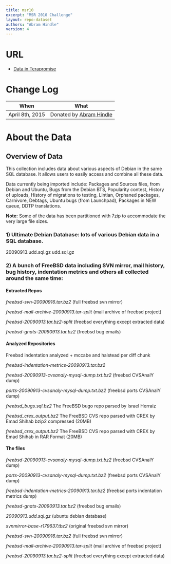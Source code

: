 ```yaml
---
title: msr10
excerpt: "MSR 2010 Challenge"
layout: repo-dataset
authors: "Abram Hindle"
version: 4
---
```


# URL

* [Data in Terapromise](https://terapromise.csc.ncsu.edu:8443/!/#repo/view/head/msr/msr10)

# Change Log

When | What
---- | ----
April 8th, 2015 | Donated by [Abram Hindle](/repo/people/data-donors/promise4.html)

# About the Data

## Overview of Data

This collection includes data about various aspects of Debian in the same SQL database. It allows users to easily access and combine all these data.

Data currently being imported include: Packages and Sources files, from Debian and Ubuntu, Bugs from the Debian BTS, Popularity contest, History of uploads, History of migrations to testing, Lintian, Orphaned packages, Carnivore, Debtags, Ubuntu bugs (from Launchpad), Packages in NEW queue, DDTP translations.

**Note:** Some of the data has been partitioned with 7zip to accommodate the very large file sizes.

### 1) Ultimate Debian Database: lots of various Debian data in a SQL database.
20090913.udd.sql.gz
udd.sql.gz

### 2) A bunch of FreeBSD data including SVN mirror, mail history, bug history, indentation metrics and others all collected around the same time:
#### Extracted Repos

*freebsd-svn-20090916.tar.bz2* (full freebsd svn mirror)

*freebsd-mail-archive-20090913.tar-split* (mail archive of freebsd project)

*freebsd-20090913.tar.bz2-split* (freebsd everything except extracted data)

*freebsd-gnats-20090913.tar.bz2* (freebsd bug emails)

#### Analyzed Repositories

Freebsd indentation analyzed + mccabe and halstead per diff chunk

*freebsd-indentation-metrics-20090913.tar.bz2*

*freebsd-20090913-cvsanaly-mysql-dump.txt.bz2* (freebsd CVSAnalY dump)

*ports-20090913-cvsanaly-mysql-dump.txt.bz2* (freebsd ports CVSAnalY dump)

*freebsd\_bugs.sql.bz2* The FreeBSD bugo repo parsed by Israel Herraiz

*freebsd_crex_output.bz2* The FreeBSD CVS repo parsed with CREX by Emad Shihab bzip2 compressed (20MB)

*freebsd_crex_output.bz2* The FreeBSD CVS repo parsed with CREX by Emad Shihab in RAR Format (20MB)

#### The files

*freebsd-20090913-cvsanaly-mysql-dump.txt.bz2* (freebsd CVSAnalY dump)

*ports-20090913-cvsanaly-mysql-dump.txt.bz2* (freebsd ports CVSAnalY dump)

*freebsd-indentation-metrics-20090913.tar.bz2* (freebsd ports indentation metrics dump)

*freebsd-gnats-20090913.tar.bz2* (freebsd bug emails)

*20090913.udd.sql.gz* (ubuntu debian database)

*svnmirror-base-r179637.tbz2* (original freebsd svn mirror)

*freebsd-svn-20090916.tar.bz2* (full freebsd svn mirror)

*freebsd-mail-archive-20090913.tar-split* (mail archive of freebsd project)

*freebsd-20090913.tar.bz2-split* (freebsd everything except extracted data)
